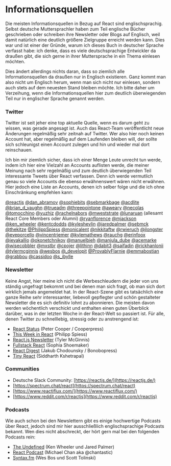# Informationsquellen

Die meisten Informationsquellen in Bezug auf React sind englischsprachig. Selbst deutsche Muttersprachler haben zum Teil englische Bücher geschrieben oder schreiben ihre Newsletter oder Blogs auf Englisch, weil damit natürlich eine deutlich größere Zielgruppe erreicht werden kann. Dies war und ist einer der Gründe, warum ich dieses Buch in deutscher Sprache verfasst habe: ich denke, dass es viele deutschsprachige Entwickler da draußen gibt, die sich gerne in ihrer Muttersprache in ein Thema einlesen möchten.

Dies ändert allerdings nichts daran, dass so ziemlich alle Informationsquellen da draußen nur in Englisch existieren. Ganz kommt man also nicht um Englisch herum, wenn man sich nicht nur einlesen, sondern auch stets auf dem neuesten Stand bleiben möchte. Ich bitte daher um Verzeihung, wenn die Informationsquellen hier zum deutlich überwiegenden Teil nur in englischer Sprache genannt werden.

### Twitter

Twitter ist seit jeher eine top aktuelle Quelle, wenn es darum geht zu wissen, was gerade angesagt ist. Auch das React-Team veröffentlicht neue Änderungen regelmäßig sehr zeitnah auf Twitter. Wer also hier noch keinen Account hat, aber regelmäßig auf dem Laufenden bleiben will, der sollte sich schleunigst einen Account zulegen und hin und wieder mal dort reinschauen.

Ich bin mir ziemlich sicher, dass ich einer Menge Leute unrecht tun werde, indem ich hier eine Vielzahl an Accounts auflisten werde, die meiner Meinung nach sehr regelmäßig und zum deutlich überwiegenden Teil interessante Tweets über React verfassen. Denn ich werde vermutlich genau so viele Accounts die ebenso erwähnenswert wären nicht erwähnen. Hier jedoch eine Liste an Accounts, denen ich selber folge und die ich ohne Einschränkung empfehlen kann:

[@reactjs](https://www.twitter.com/reactjs) [@dan_abramov](https://www.twitter.com/dan_abramov) [@sophiebits](https://www.twitter.com/sophiebits) [@sebmarkbage](https://www.twitter.com/sebmarkbage) [@acdlite](https://www.twitter.com/acdlite) [@brian_d_vaughn](https://www.twitter.com/brian_d_vaughn) [@trueadm](https://www.twitter.com/trueadm) [@threepointone](https://www.twitter.com/threepointone) [@aweary](https://www.twitter.com/aweary) [@necolas](https://twitter.com/necolas) [@tomocchino](https://twitter.com/tomocchino) [@yuzhiz](https://twitter.com/yuzhiz) [@rachelnabors](https://twitter.com/rachelnabors) [@mweststrate](https://www.twitter.com/mweststrate) [@lunaruan](https://twitter.com/lunaruan) \(allesamt React Core Members oder Alumni\) [@ryanflorence](https://www.twitter.com/ryanflorence) [@mjackson](https://www.twitter.com/mjackson) [@ken_wheeler](https://www.twitter.com/ken_wheeler) [@kentcdodds](https://www.twitter.com/kentcdodds) [@kyleshevlin](https://www.twitter.com/kyleshevlin) [@jaredpalmer](https://www.twitter.com/jaredpalmer) [@sebmck](https://www.twitter.com/sebmck) [@thekitze](https://www.twitter.com/thekitze) [@PhilippSpiess](https://www.twitter.com/PhilippSpiess) [@monicalent](https://www.twitter.com/monicalent) [@nikkitaftw](https://www.twitter.com/nikkitaftw) [@rwieruch](https://www.twitter.com/rwieruch) [@jlongster](https://www.twitter.com/jlongster) [@eveporcello](https://www.twitter.com/eveporcello) [@vincentriemer](https://www.twitter.com/vincentriemer) [@kylemathews](https://www.twitter.com/kylemathews) [@rauchg](https://www.twitter.com/rauchg) [@erinfoox](https://www.twitter.com/erinfoox) [@jevakallio](https://www.twitter.com/jevakallio) [@okonetchnikov](https://www.twitter.com/okonetchnikov) [@manuelbieh](https://www.twitter.com/manuelbieh) [@manjula_dube](https://www.twitter.com/manjula_dube) [@acemarke](https://www.twitter.com/acemarke) [@wisecobbler](https://www.twitter.com/wisecobbler) [@mxstbr](https://www.twitter.com/mxstbr) [@cpojer](https://www.twitter.com/cpojer) [@lithinn](https://www.twitter.com/lithinn) [@dabit3](https://www.twitter.com/dabit3) [@saifadin](https://www.twitter.com/saifadin) [@rickhanlonii](https://www.twitter.com/rickhanlonii) [@tylermcginnis](https://www.twitter.com/tylermcginnis) [@wesbos](https://www.twitter.com/wesbos) [@\_developit](https://www.twitter.com/_developit) [@ProvablyFlarnie](https://www.twitter.com/ProvablyFlarnie) [@emmabostian](https://www.twitter.com/emmabostian) [@grabbou](https://www.twitter.com/grabbou) [@cassidoo](https://twitter.com/cassidoo) [@s_ibylle](https://www.twitter.com/s_ibylle)

<div class="force-break-before"></div>

### Newsletter

Keine Angst, hier meine ich nicht die Werbeschleudern die jeder von uns ständig ungefragt bekommt und bei denen man sich fragt, ob man sich dort wirklich jemals angemeldet hat. In der React-Szene gibt es tatsächlich eine ganze Reihe sehr interessanter, liebevoll gepflegter und schön gestalteter Newsletter die es sich definitiv lohnt zu abonnieren. Die meisten davon werden wöchentlich verschickt und enthalten einen guten Überblick darüber, was in der letzten Woche in der React-Welt so passiert ist. Für alle, denen Twitter zu schnelllebig, stressig oder zu anstrengend ist:

- [React Status](https://react.statuscode.com/) \(Peter Cooper / Cooperpress\)
- [This Week in React](https://this-week-in-react.org/) \(Philipp Spiess\)
- [React.js Newsletter](http://reactjsnewsletter.com/) \(Tyler McGinnis\)
- [Fullstack React](http://newsletter.fullstackreact.com) \(Sophia Shoemaker\)
- [React Digest](https://reactdigest.net/) \(Jakub Chodounsky / Bonobopress\)
- [Tiny React](https://tinyreact.email/) \(Siddharth Kshetrapal\)

### Communities

- Deutsche Slack Community: [https://reactjs.de/](https://reactjs.de/)
- [https://spectrum.chat/react](https://spectrum.chat/react)
- [https://www.reactiflux.com/](https://www.reactiflux.com/)
- [https://www.reddit.com/r/reactjs](https://www.reddit.com/r/reactjs)

### Podcasts

Wie auch schon bei den Newslettern gibt es einige hochwertige Podcasts über React, jedoch sind mir hier ausschließlich englischsprachige Podcasts bekannt. Wen dies nicht abschreckt, der hört gern mal bei den folgenden Podcasts rein:

- [The Undefined](https://undefined.fm/) \(Ken Wheeler und Jared Palmer\)
- [React Podcast](https://reactpodcast.com/) \(Michael Chan aka @chantastic\)
- [Syntax.fm](https://syntax.fm/) \(Wes Bos und Scott Tolinski\)
